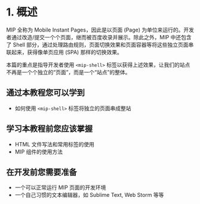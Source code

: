 # 1. 概述

MIP 全称为 Mobile Instant Pages，因此是以页面 (Page) 为单位来运行的。开发者通过改造/提交一个个页面，继而被百度收录并展示。除此之外，MIP 中还包含了 Shell 部分，通过处理路由规则，页面切换效果和页面容器等将这些独立页面串联起来，获得像单页应用 (SPA) 那样的切换效果。

本篇的重点是指导开发者使用 `<mip-shell>` 标签以获得上述效果，让我们的站点不再是一个个独立的“页面”，而是一个“站点”的整体。

## 通过本教程您可以学到

* 如何使用 `<mip-shell>` 标签将独立的页面串成整站

## 学习本教程前您应该掌握

* HTML 文件写法和常用标签的使用
* MIP 组件的使用方法

## 在开发前您需要准备

* 一个可以正常运行 MIP 页面的开发环境
* 一个自己习惯的文本编辑器，如 Sublime Text, Web Storm 等等
